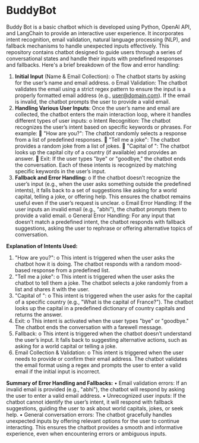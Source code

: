 # BuddyBot
Buddy Bot is a basic chatbot which is developed using Python, OpenAI API, and LangChain to provide an interactive user experience. It incorporates intent recognition, email validation, natural language processing (NLP), and fallback mechanisms to handle unexpected inputs effectively.
This repository contains chatbot designed to guide users through a series of conversational states and handle their inputs with predefined responses and fallbacks. 
Here's a brief breakdown of the flow and error handling:

1.	**Initial Input** (Name & Email Collection):
o	The chatbot starts by asking for the user’s name and email address.
o	Email Validation: The chatbot validates the email using a strict regex pattern to ensure the input is a properly formatted email address (e.g., user@domain.com). If the email is invalid, the chatbot prompts the user to provide a valid email.
2.	**Handling Various User Inputs**: Once the user’s name and email are collected, the chatbot enters the main interaction loop, where it handles different types of user inputs:
o	Intent Recognition: The chatbot recognizes the user’s intent based on specific keywords or phrases. For example:
	"How are you?": The chatbot randomly selects a response from a list of predefined responses.
	"Tell me a joke": The chatbot provides a random joke from a list of jokes.
	"Capital of <Country>": The chatbot looks up the capital city of a country (if available) and provides an answer.
	Exit: If the user types "bye" or "goodbye," the chatbot ends the conversation.
Each of these intents is recognized by matching specific keywords in the user’s input.
3.	**Fallback and Error Handling:**
o	If the chatbot doesn’t recognize the user’s input (e.g., when the user asks something outside the predefined intents), it falls back to a set of suggestions like asking for a world capital, telling a joke, or offering help. This ensures the chatbot remains useful even if the user’s request is unclear.
o	Email Error Handling: If the user inputs an invalid email (e.g., "abhi"), the chatbot prompts them to provide a valid email.
o	General Error Handling: For any input that doesn’t match a predefined intent, the chatbot responds with fallback suggestions, asking the user to rephrase or offering alternative topics of conversation.

**Explanation of Intents Used:**
1.	"How are you?":
o	This intent is triggered when the user asks the chatbot how it is doing. The chatbot responds with a random mood-based response from a predefined list.
2.	"Tell me a joke":
o	This intent is triggered when the user asks the chatbot to tell them a joke. The chatbot selects a joke randomly from a list and shares it with the user.
3.	"Capital of <Country>":
o	This intent is triggered when the user asks for the capital of a specific country (e.g., "What is the capital of France?"). The chatbot looks up the capital in a predefined dictionary of country capitals and returns the answer.
4.	Exit:
o	This intent is activated when the user types "bye" or "goodbye." The chatbot ends the conversation with a farewell message.
5.	Fallback:
o	This intent is triggered when the chatbot doesn’t understand the user’s input. It falls back to suggesting alternative actions, such as asking for a world capital or telling a joke.
6.	Email Collection & Validation:
o	This intent is triggered when the user needs to provide or confirm their email address. The chatbot validates the email format using a regex and prompts the user to enter a valid email if the initial input is incorrect.

**Summary of Error Handling and Fallbacks:**
•	Email validation errors: If an invalid email is provided (e.g., "abhi"), the chatbot will respond by asking the user to enter a valid email address.
•	Unrecognized user inputs: If the chatbot cannot identify the user’s intent, it will respond with fallback suggestions, guiding the user to ask about world capitals, jokes, or seek help.
•	General conversation errors: The chatbot gracefully handles unexpected inputs by offering relevant options for the user to continue interacting.
This ensures the chatbot provides a smooth and informative experience, even when encountering errors or ambiguous inputs.
